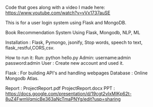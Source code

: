 Code that goes along with a video I made here: https://www.youtube.com/watch?v=vVx1737auSE

This is for a user login system using Flask and MongoDB.



Book Recommendation System Using Flask, Mongodb, NLP, ML

Installation : Flask, Pymongo, jsonify, Stop words, speech to text, flask_restful,CORS,csv.

How to run it: Run: python hello.py Admin: username:admin password:admin User : Create new account and used it.

Flask : For building API's and handling webpages Database : Online Mongodb Atlas.

Report : ProjectReport.pdf ProjectReport.docx PPT : https://docs.google.com/presentation/d/19cgt2vIxMIKp62t-8uZ4FwmVqmicBe363aNcTmaPNYg/edit?usp=sharing
